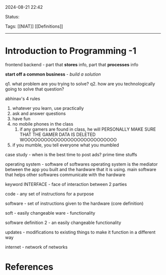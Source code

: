 
2024-08-21 22:42

Status:  

Tags: [[NIAT]] [[Definitions]]

________________________________________________________________________



# Introduction to Programming -1


frontend
backend - part that **stores** info, part that **processes** info 


**start off a common business** - *build a solution*

q1.  what problem are you trying to solve?
q2.  how are you technologically going to solve that question?


abhinav's 4 rules

1.  whatever you learn, use practically
2.  ask and answer questions
3.  have fun
4.  no mobile phones in the class
	1. if any gamers are found in class, he will PERSONALLY MAKE SURE THAT THE GAMER DATA IS DELETED WOOOOOOOOOOOOOOOOOOOOOOOOOOOO
5. if you mumble, you tell everyone what you mumbled


case study - when is the best time to post ads? prime time stuffs

operating system - software of softwares
operating system is the mediator between the app you built and the hardware that it is using. main software that helps other softwares communicate with the hardware

keyword INTERFACE - face of interaction between 2 parties

code - any set of instructions for a purpose

software - set of instructions given to the hardware (core definition)

soft - easily changeable
ware - functionality

software definition 2 - an easily changeable functionality

updates - modifications to existing things to make it function in a different way

internet - network of networks




# References

